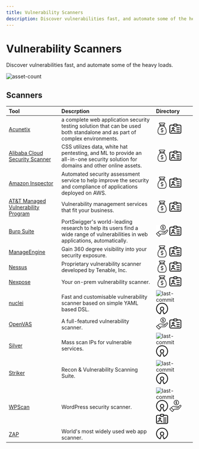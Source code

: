 ```yaml
---
title: Vulnerability Scanners
description: Discover vulnerabilities fast, and automate some of the heavy loads.
---
```


# Vulnerability Scanners

Discover vulnerabilities fast, and automate some of the heavy loads.

![asset-count](https://img.shields.io/badge/Tools%20%26%20Resources%20Available-11-A65F5F?style=for-the-badge)

## Scanners

| Tool | Descrption | Directory |
| :--- | :--- | :--- |
| [Acunetix](https://www.acunetix.com/vulnerability-scanner/) | a complete web application security testing solution that can be used both standalone and as part of complex environments. | ![paid-product](../../assets/img/icons/payment.png) ![register-profile](../../assets/img/icons/registration.png) |
| [Alibaba Cloud Security Scanner](https://www.alibabacloud.com/product/avds) | CSS utilizes data, white hat pentesting, and ML to provide an all-in-one security solution for domains and other online assets. | ![paid-product](../../assets/img/icons/payment.png) ![register-profile](../../assets/img/icons/registration.png) |
| [Amazon Inspector](https://aws.amazon.com/inspector/pricing/) | Automated security assessment service to help improve the security and compliance of applications deployed on AWS. | ![paid-product](../../assets/img/icons/payment.png) ![register-profile](../../assets/img/icons/registration.png) |
| [AT&T Managed Vulnerability Program](https://cybersecurity.att.com/products/managed-vulnerability-program) | Vulnerability management services that fit your business. | ![paid-product](../../assets/img/icons/payment.png) ![register-profile](../../assets/img/icons/registration.png) |
| [Burp Suite](https://portswigger.net/burp/vulnerability-scanner) | PortSwigger's world-leading research to help its users find a wide range of vulnerabilities in web applications, automatically. | ![freemium-service](../../assets/img/icons/freemium.png) ![register-profile](../../assets/img/icons/registration.png) |
| [ManageEngine](https://www.manageengine.com/vulnerability-management/) | Gain 360 degree visibility into your security exposure. | ![paid-product](../../assets/img/icons/payment.png) ![register-profile](../../assets/img/icons/registration.png) |
| [Nessus](https://www.tenable.com/products/nessus) | Proprietary vulnerability scanner developed by Tenable, Inc. | ![paid-product](../../assets/img/icons/payment.png) ![register-profile](../../assets/img/icons/registration.png) |
| [Nexpose](https://www.rapid7.com/products/nexpose/) | Your on-prem vulnerability scanner. | ![paid-product](../../assets/img/icons/payment.png) ![register-profile](../../assets/img/icons/registration.png) |
| [nuclei](https://github.com/projectdiscovery/nuclei) | Fast and customisable vulnerability scanner based on simple YAML based DSL. | ![last-commit](https://img.shields.io/github/last-commit/projectdiscovery/nuclei?color=a65f5f&style=flat-square) ![opensource](../../assets/img/icons/open-source.png) |
| [OpenVAS](https://openvas.org/) | A full-featured vulnerability scanner. | ![freemium-service](../../assets/img/icons/freemium.png) ![register-profile](../../assets/img/icons/registration.png) |
| [Silver](https://github.com/s0md3v/Silver) | Mass scan IPs for vulnerable services. | ![last-commit](https://img.shields.io/github/last-commit/s0md3v/Silver?color=a65f5f&style=flat-square) ![opensource](../../assets/img/icons/open-source.png) |
| [Striker](https://github.com/s0md3v/Striker) | Recon & Vulnerability Scanning Suite. | ![last-commit](https://img.shields.io/github/last-commit/s0md3v/Striker?color=a65f5f&style=flat-square) ![opensource](../../assets/img/icons/open-source.png) |
| [WPScan](https://github.com/wpscanteam/wpscan) | WordPress security scanner. | ![last-commit](https://img.shields.io/github/last-commit/wpscanteam/wpscan?color=a65f5f&style=flat-square) ![opensource](../../assets/img/icons/open-source.png) ![freemium-service](../../assets/img/icons/freemium.png) ![register-profile](../../assets/img/icons/registration.png) |
| [ZAP](https://www.zaproxy.org/) | World's most widely used web app scanner. | ![opensource](../../assets/img/icons/open-source.png) |

